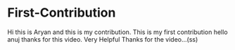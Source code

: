 # First-Contribution
Hi this is Aryan and this is my contribution.
This is my first contribution
hello anuj thanks for this video. Very Helpful
Thanks for the video...(ss)